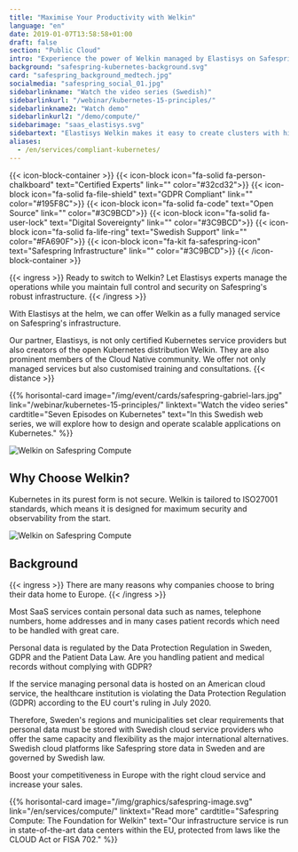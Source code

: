 ```yaml
---
title: "Maximise Your Productivity with Welkin"
language: "en"
date: 2019-01-07T13:58:58+01:00
draft: false
section: "Public Cloud"
intro: "Experience the power of Welkin managed by Elastisys on Safespring's infrastructure."
background: "safespring-kubernetes-background.svg"
card: "safespring_background_medtech.jpg"
socialmedia: "safespring_social_01.jpg"
sidebarlinkname: "Watch the video series (Swedish)"
sidebarlinkurl: "/webinar/kubernetes-15-principles/"
sidebarlinkname2: "Watch demo"
sidebarlinkurl2: "/demo/compute/"
sidebarimage: "saas_elastisys.svg"
sidebartext: "Elastisys Welkin makes it easy to create clusters with high regulatory compliance, while we ensure your infrastructure is optimised for your specific needs."
aliases:
  - /en/services/compliant-kubernetes/
---
```


{{< icon-block-container >}}
{{< icon-block icon="fa-solid fa-person-chalkboard" text="Certified Experts" link="" color="#32cd32">}}
{{< icon-block icon="fa-solid fa-file-shield" text="GDPR Compliant" link="" color="#195F8C">}}
{{< icon-block icon="fa-solid fa-code" text="Open Source" link="" color="#3C9BCD">}}
{{< icon-block icon="fa-solid fa-user-lock" text="Digital Sovereignty" link="" color="#3C9BCD">}}
{{< icon-block icon="fa-solid fa-life-ring" text="Swedish Support" link="" color="#FA690F">}}
{{< icon-block icon="fa-kit fa-safespring-icon" text="Safespring Infrastructure" link="" color="#3C9BCD">}}
{{< /icon-block-container >}}

{{< ingress >}}
Ready to switch to Welkin? Let Elastisys experts manage the operations while you maintain full control and security on Safespring's robust infrastructure.
{{< /ingress >}}

With Elastisys at the helm, we can offer Welkin as a fully managed service on Safespring's infrastructure.

Our partner, Elastisys, is not only certified Kubernetes service providers but also creators of the open Kubernetes distribution Welkin. They are also prominent members of the Cloud Native community. We offer not only managed services but also customised training and consultations.
{{< distance >}}

{{% horisontal-card image="/img/event/cards/safespring-gabriel-lars.jpg" link="/webinar/kubernetes-15-principles/" linktext="Watch the video series" cardtitle="Seven Episodes on Kubernetes" text="In this Swedish web series, we will explore how to design and operate scalable applications on Kubernetes." %}}

![Welkin on Safespring Compute](/img/saas/elastisys-safespring-compliant-kubernetes-pyramid.svg)

## Why Choose Welkin?

Kubernetes in its purest form is not secure. Welkin is tailored to ISO27001 standards, which means it is designed for maximum security and observability from the start.

![Welkin on Safespring Compute](/img/saas/safespring-compliant-kubernetes-chart.svg)

## Background

{{< ingress >}}
There are many reasons why companies choose to bring their data home to Europe.
{{< /ingress >}}

Most SaaS services contain personal data such as names, telephone numbers, home addresses and in many cases patient records which need to be handled with great care.

Personal data is regulated by the Data Protection Regulation in Sweden, GDPR and the Patient Data Law. Are you handling patient and medical records without complying with GDPR?

If the service managing personal data is hosted on an American cloud service, the healthcare institution is violating the Data Protection Regulation (GDPR) according to the EU court's ruling in July 2020.

Therefore, Sweden's regions and municipalities set clear requirements that personal data must be stored with Swedish cloud service providers who offer the same capacity and flexibility as the major international alternatives. Swedish cloud platforms like Safespring store data in Sweden and are governed by Swedish law.

Boost your competitiveness in Europe with the right cloud service and increase your sales.

{{% horisontal-card image="/img/graphics/safespring-image.svg" link="/en/services/compute/" linktext="Read more" cardtitle="Safespring Compute: The Foundation for Welkin" text="Our infrastructure service is run in state-of-the-art data centers within the EU, protected from laws like the CLOUD Act or FISA 702." %}}
